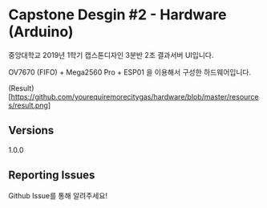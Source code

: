 # Capstone Desgin #2 - Hardware (Arduino)

중앙대학교 2019년 1학기 캡스톤디자인 3분반 2조 결과서버 UI입니다.

OV7670 (FIFO) + Mega2560 Pro + ESP01 을 이용해서 구성한 하드웨어입니다.

(Result)[https://github.com/yourequiremorecitygas/hardware/blob/master/resources/result.png]



## Versions
1.0.0

## Reporting Issues
Github Issue를 통해 알려주세요!



